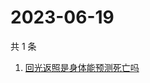 # 2023-06-19

共 1 条

<!-- BEGIN -->
<!-- 最后更新时间 Mon Jun 19 2023 10:08:29 GMT+0800 (China Standard Time) -->

1. [回光返照是身体能预测死亡吗](https://www.zhihu.com/search?q=回光返照是身体能预测死亡吗)

<!-- END -->
